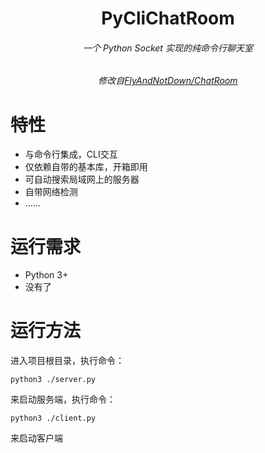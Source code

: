 <div align="center">
    <h1>PyCliChatRoom</h1>
    <h6>一个 Python Socket 实现的纯命令行聊天室</h6>
    <h6>修改自<a href='https://github.com/FlyAndNotDown/ChatRoom'>FlyAndNotDown/ChatRoom</a></h6>
</div>

# 特性
* 与命令行集成，CLI交互
* 仅依赖自带的基本库，开箱即用
* 可自动搜索局域网上的服务器
* 自带网络检测
* ……

# 运行需求
* Python 3+
* 没有了

# 运行方法
进入项目根目录，执行命令：
```shell
python3 ./server.py
```
来启动服务端，执行命令：
```shell
python3 ./client.py
```
来启动客户端
